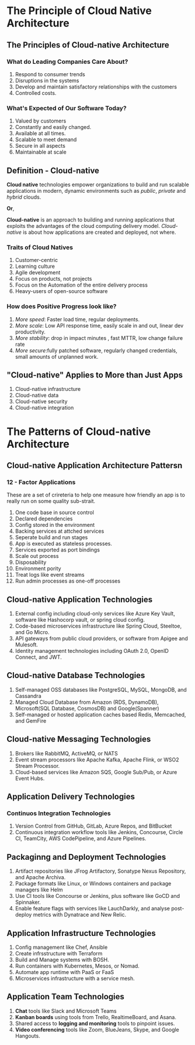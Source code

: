 # The Principle of Cloud Native Architecture

## The Principles of Cloud-native Architecture

### What do Leading Companies Care About?
1. Respond to consumer trends
2. Disruptions in the systems
3. Develop and maintain satisfactory relationships with the customers
4. Controlled costs.

### What's Expected of Our Software Today?
1. Valued by customers
2. Constantly and easily changed.
3. Available at all times.
4. Scalable to meet demand
5. Secure in all aspects
6. Maintainable at scale

## Definition - Cloud-native
__Cloud native__ technologies empower organizations to build and run scalable applications in modern, dynamic environments such as _public_, _private_ and _hybrid_ clouds.

__Or__,

__Cloud-native__ is an approach to building and running applications that exploits the advantages of the cloud computing delivery model. _Cloud-native_ is about how applications are created and deployed, not where.

### Traits of Cloud Natives
1. Customer-centric
2. Learning culture
3. Agile development
4. Focus on products, not projects
5. Focus on the Automation of the entire delivery process
6. Heavy-users of open-source software

### How does Positive Progress look like?
1. _More speed_: Faster load time, regular deployments.
2. _More scale_: Low API response time, easily scale in and out, linear dev productivity.
3. _More stability_: drop in impact minutes , fast MTTR, low change failure rate
4. _More secure_:fully patched software, regularly changed credentials, small amounts of unplanned work.

## "Cloud-native" Applies to More than Just Apps
1. Cloud-native infrastructure
2. Cloud-native data
3. Cloud-native security
4. Cloud-native integration 

# The Patterns of Cloud-native Architecture
## Cloud-native Application Architecture Pattersn
### 12 - Factor Applications
These are a set of crireteria to help one measure how friendly an app is to really run on some quality sub-strait.
1. One code base in source control
2. Declared dependencies
3. Config stored in the environment
4. Backing services at attched services
5. Seperate build and run stages
6. App is executed as stateless processes.
7. Services exported as port bindings
8. Scale out process
9. Disposability
10. Environment pority
11. Treat logs like event streams
12. Run admin processes as one-off processes

## Cloud-native Application Technologies
1. External config including cloud-only services like Azure Key Vault, software like Hashocorp vault, or spring cloud config.
2. Code-based microservices infrastructure like Spring Cloud, Steeltoe, and Go Micro.
3. API gateways from public cloud providers, or software from Apigee and Mulesoft.
4. Identity management technologies including OAuth 2.0, OpenID Connect, and JWT.

## Cloud-native Database Technologies
1. Self-managed OSS databases like PostgreSQL, MySQL, MongoDB, and Cassandra
2. Managed Cloud Database from Amazon (RDS, DynamoDB), Microsoft(SQL Database, CosmosDB) and Google(Spanner)
3. Self-managed or hosted application caches based Redis, Memcached, and GemFire

## Cloud-native Messaging Technologies
1. Brokers like RabbitMQ, ActiveMQ, or NATS
2. Event stream processors like Apache Kafka, Apache Flink, or WSO2 Stream Processor.
3. Cloud-based services like Amazon SQS, Google Sub/Pub, or Azure Event Hubs.

## Application Delivery Technologies
### Continuos Integration Technologies
1. Version Control from GitHub, GitLab, Azure Repos, and BitBucket
2. Continuous integration workflow tools like Jenkins, Concourse,  Circle CI, TeamCity, AWS CodePipeline, and Azure Pipelines.

## Packaginng and Deployment Technologies
1. Artifact repositories like JFrog Artifactory, Sonatype Nexus Repository, and Apache Archiva.
2. Package formats like Linux, or Windows containers and package managers like Helm
3. Use CI tools like Concourse or Jenkins, plus software like GoCD and Spinnaker.
4. Enable feature flags with services like LauchDarkly, and analyse post-deploy metrics with Dynatrace and New Relic.

## Application Infrastructure Technologies
1. Config management like Chef, Ansible
2. Create infrsstructure with Terraform
3. Build and Manage systems with BOSH.
4. Run containers with Kubernetes, Mesos, or Nomad.
5. Automate app runtime with PaaS or FaaS
6. Microservices infrastructure with a service mesh.

## Application Team Technologies
1. __Chat__ tools like Slack and Microsoft Teams
2. __Kanban boards__ using tools from Trello, RealtimeBoard, and Asana.
3. Shared access to __logging and monitoring__ tools to pinpoint issues.
4. __Video conferencing__ tools like Zoom, BlueJeans, Skype, and Google Hangouts.
